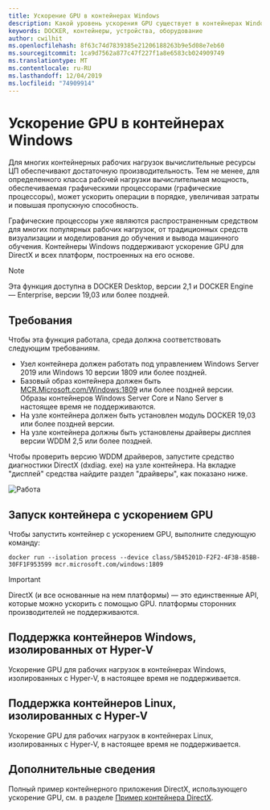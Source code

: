 ```yaml
---
title: Ускорение GPU в контейнерах Windows
description: Какой уровень ускорения GPU существует в контейнерах Windows
keywords: DOCKER, контейнеры, устройства, оборудование
author: cwilhit
ms.openlocfilehash: 8f63c74d7839385e21206188263b9e5d08e7eb60
ms.sourcegitcommit: 1ca9d7562a877c47f227f1a8e6583cb024909749
ms.translationtype: MT
ms.contentlocale: ru-RU
ms.lasthandoff: 12/04/2019
ms.locfileid: "74909914"
---
```

# <a name="gpu-acceleration-in-windows-containers"></a>Ускорение GPU в контейнерах Windows

Для многих контейнерных рабочих нагрузок вычислительные ресурсы ЦП обеспечивают достаточную производительность. Тем не менее, для определенного класса рабочей нагрузки вычислительная мощность, обеспечиваемая графическими процессорами (графические процессоры), может ускорить операции в порядке, увеличивая затраты и повышая пропускную способность.

Графические процессоры уже являются распространенным средством для многих популярных рабочих нагрузок, от традиционных средств визуализации и моделирования до обучения и вывода машинного обучения. Контейнеры Windows поддерживают ускорение GPU для DirectX и всех платформ, построенных на его основе.

> [!NOTE]
> Эта функция доступна в DOCKER Desktop, версии 2,1 и DOCKER Engine — Enterprise, версии 19,03 или более поздней.

## <a name="requirements"></a>Требования

Чтобы эта функция работала, среда должна соответствовать следующим требованиям.

- Узел контейнера должен работать под управлением Windows Server 2019 или Windows 10 версии 1809 или более поздней.
- Базовый образ контейнера должен быть [MCR.Microsoft.com/Windows:1809](https://hub.docker.com/_/microsoft-windows) или более поздней версии. Образы контейнеров Windows Server Core и Nano Server в настоящее время не поддерживаются.
- На узле контейнера должен быть установлен модуль DOCKER 19,03 или более поздней версии.
- На узле контейнера должны быть установлены драйверы дисплея версии WDDM 2,5 или более поздней.

Чтобы проверить версию WDDM драйверов, запустите средство диагностики DirectX (dxdiag. exe) на узле контейнера. На вкладке "дисплей" средства найдите раздел "драйверы", как показано ниже.

![Работа](media/dxdiag.png)

## <a name="run-a-container-with-gpu-acceleration"></a>Запуск контейнера с ускорением GPU

Чтобы запустить контейнер с ускорением GPU, выполните следующую команду:

```shell
docker run --isolation process --device class/5B45201D-F2F2-4F3B-85BB-30FF1F953599 mcr.microsoft.com/windows:1809
```

> [!IMPORTANT]
> DirectX (и все основанные на нем платформы) — это единственные API, которые можно ускорить с помощью GPU. платформы сторонних производителей не поддерживаются.

## <a name="hyper-v-isolated-windows-container-support"></a>Поддержка контейнеров Windows, изолированных от Hyper-V

Ускорение GPU для рабочих нагрузок в контейнерах Windows, изолированных с Hyper-V, в настоящее время не поддерживается.

## <a name="hyper-v-isolated-linux-container-support"></a>Поддержка контейнеров Linux, изолированных с Hyper-V

Ускорение GPU для рабочих нагрузок в контейнерах Linux, изолированных с Hyper-V, в настоящее время не поддерживается.

## <a name="more-information"></a>Дополнительные сведения

Полный пример контейнерного приложения DirectX, использующего ускорение GPU, см. в разделе [Пример контейнера DirectX](https://github.com/MicrosoftDocs/Virtualization-Documentation/tree/master/windows-container-samples/directx).
